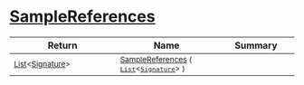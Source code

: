 # [SampleReferences](./Sampler-100663362.md)



| Return | Name | Summary | 
| --- | --- | --- | 
| <sub>[List](https://docs.microsoft.com/en-us/dotnet/api/System.Collections.Generic.List-1)\<[Signature](./../Signature.md)></sub><img width=200/>| <sub>[SampleReferences](./Sampler-100663362.md) ( [`List`](https://docs.microsoft.com/en-us/dotnet/api/System.Collections.Generic.List-1)\<[`Signature`](./../Signature.md)> )</sub>| <sub></sub><img width=200/>| <br>


